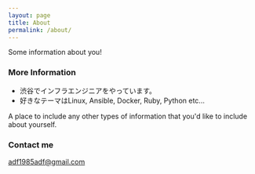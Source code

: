 ```yaml
---
layout: page
title: About
permalink: /about/
---
```


Some information about you!

### More Information
- 渋谷でインフラエンジニアをやっています。
- 好きなテーマはLinux, Ansible, Docker, Ruby, Python etc...

A place to include any other types of information that you'd like to include about yourself.

### Contact me

[adf1985adf@gmail.com](mailto:adf1985adf@gmail.com)
